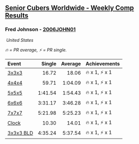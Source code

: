 <style>table {white-space: nowrap;}</style>
<link rel="stylesheet" type="text/css" href="/scw-comp/css/flags.css" />

## [Senior Cubers Worldwide - Weekly Comp Results](/scw-comp/results/)
### Fred Johnson - [2006JOHN01](https://www.worldcubeassociation.org/persons/2006JOHN01)

<i class="flag flag-US" />&nbsp;United States

<span style="white-space: nowrap;">🔥 = PR average</span>, <span style="white-space: nowrap;">⚡ = PR single</span>.

| Event | Single | Average | Achievements|
| :-- | --: | --: | :-- |
| [3x3x3](333.md) | 16.72 | 18.06 | 🔥 x 1, ⚡ x 1 |
| [4x4x4](444.md) | 59.71 | 1:04.09 | 🔥 x 1, ⚡ x 1 |
| [5x5x5](555.md) | 1:41.54 | 1:54.43 | 🔥 x 1, ⚡ x 1 |
| [6x6x6](666.md) | 3:31.17 | 3:46.28 | 🔥 x 1, ⚡ x 1 |
| [7x7x7](777.md) | 5:21.98 | 5:25.23 | 🔥 x 1, ⚡ x 1 |
| [Clock](clock.md) | 10.30 | 14.01 | 🔥 x 1, ⚡ x 1 |
| [3x3x3 BLD](333bf.md) | 4:35.24 | 5:37.54 | 🔥 x 1, ⚡ x 1 |

<!-- Global site tag (gtag.js) - Google Analytics -->
<script async src="https://www.googletagmanager.com/gtag/js?id=UA-86348435-3"></script>
<script>window.dataLayer = window.dataLayer || []; function gtag() {dataLayer.push(arguments);} gtag('js', new Date()); gtag('config', 'UA-86348435-3');</script>
